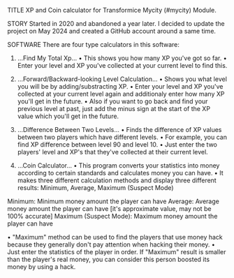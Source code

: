 TITLE
XP and Coin calculator for Transformice Mycity (#mycity) Module.

STORY
Started in 2020 and abandoned a year later. I decided to update the project on May 2024 and created a GitHub account around a same time.

SOFTWARE
There are four type calculators in this software:

1) ...Find My Total Xp...
• This shows you how many XP you've got so far.
• Enter your level and XP you've collected at your current level to find this.

2) ...Forward/Backward-looking Level Calculation...
• Shows you what level you will be by adding/substracting XP.
• Enter your level and XP you've collected at your current level again and additionaly enter how many XP you'll get in the future.
• Also if you want to go back and find your previous level at past, just add the minus sign at the start of the XP value which you'll get in the future.

3) ...Difference Between Two Levels...
• Finds the difference of XP values between two players which have different levels.
• For example, you can find XP difference between level 90 and level 10.
• Just enter the two players' level and XP's that they've collected at their current level.

4) ...Coin Calculator...
• This program converts your statistics into money according to certain standards and calculates money you can have.
• It makes three different calculation methods and display three different results: Minimum, Average, Maximum (Suspect Mode)

Minimum: Minimum money amount the player can have
Average: Average money amount the player can have [it's approximate value, may not be 100% accurate]
Maximum (Suspect Mode): Maximum money amount the player can have

• "Maximum" method can be used to find the players that use money hack because they generally don't pay attention when hacking their money.
• Just enter the statistics of the player in order. If "Maximum" result is smaller than the player's real money, you can consider this person boosted its money by using a hack.
